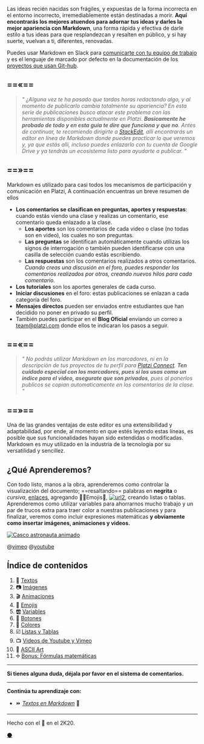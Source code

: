 


Las ideas recién nacidas son frágiles, y expuestas de la forma incorrecta en el entorno incorrecto, irremediablemente están destinadas a morir. **Aquí encontrarás los mejores atuendos para adornar tus ideas y darles la mejor apariencia con Markdown**, una forma rápida y efectiva de darle estilo a tus ideas para que resplandezcan y resalten en público, y si hay suerte, vuelvan a ti, diferentes, renovadas. 


Puedes usar Markdown en Slack para [comunicarte con tu equipo de trabajo](https://platzi.com/clases/slack/ "Curso de Comunicación Online con Slack") y es el lenguaje de marcado por defecto en la documentación de los [proyectos que usan Git-hub](https://platzi.com/clases/git-github/ "Curso Profesional de Git y GitHub").  


==«==
---
> _" ¿Alguna vez te ha pasado que tardas horas redactando algo, y al momento de publicarlo cambia totalmente su apariencia? En esta serie de publicaciones busco atacar este problema con las herramientas disponibles actualmente en Platzi. **Basicamente he probado de todo y en esta guia te dire que funciona y que no**.  Antes de continuar, te recomiendo dirigirte a [StackEdit](https://stackedit.io/app#), allí encontrarás  un editor en línea de Markdown donde puedes practicar lo que veremos y, ya que estás allí, incluso puedes enlazarlo con tu cuenta de Google Drive y ya tendrás un ecosistema listo para ayudarte a publicar. "_

==»==
---



Markdown es utilizado para casi todos los mecanismos de participación y comunicación en Platzi, A continuación encuentras un breve resumen de ellos 

* **Los comentarios se clasifican en preguntas, aportes y respuestas**: cuando estás viendo una clase y realizas un comentario, ese comentario queda enlazado a la clase.  
    * **Los aportes** son los comentarios de cada video o clase (no todas son en video), los cuales no son preguntas.
  * **Las preguntas** se identifican automáticamente cuando utilizas los signos de interrogación o también pueden identificarse con una casilla de selección cuando estás escribiendo.
  * **Las respuestas** son los comentarios realizados a otros comentarios. _Cuando creas una discusión en el foro, puedes responder los comentarios realizados por otros, creando nuevos hilos para cada comentario._
* **Los tutoriales** son los aportes generales de cada curso.
* **Iniciar discusiones** en el foro: estas publicaciones se enlazan a cada categoría del foro.
* **Mensajes directos** pueden ser enviados entre estudiantes que han decidido no poner en privado su perfil.
* También puedes participar en el **Blog Oficial** enviando un correo a team@platzi.com donde ellos te indicaran los pasos a seguir.

==«==
---


> _" No podrás utilizar Markdown en los marcadores, ni en la descripción de tus proyectos de tu perfil para [Platzi Connect](https://platzi.com/empleos/). **Ten cuidado especial con los marcadores, pues si los usas como un indice para el video, asegurate que son privados**, pues al ponerlos publicos se copian automaticamente en los comentarios de la clase. "_ 


==»==
---


Una de las grandes ventajas de este editor es una extensibilidad y adaptabilidad, por ende, al momento en que estés leyendo estas líneas, es posible que sus funcionalidades hayan sido extendidas o modificadas. Markdown es muy utilizado en la industria de la tecnología por su versatilidad y sencillez. 

## ¿Qué Aprenderemos?

 Con todo listo, manos a la obra, aprenderemos como controlar la visualización del documento; ==resaltando== palabras en **negrita** o _cursiva_, [enlaces](), agregando 👨‍🚀Emojis🚀,  [![url2](https://via.placeholder.com/75x25/98ca3f/444?text=Botones "Código Fuente del artículo Imágenes")](https://drive.google.com/file/d/1x6TACRmABiGQdZbztIdMi73wMINwOta5/view?usp=sharing), creando listas o tablas. Aprenderemos como utilizar variables para ahorrarnos mucho trabajo y un par de trucos extra para traer color a nuestras publicaciones y para finalizar, veremos como incluir expresiones matemáticas **y obviamente como insertar imágenes, animaciones y videos.** 


[![Casco astronauta animado](https://i.imgur.com/b1kbwbR.gif)](https://platzi.com/cursos "Nunca pares de aprender")


@[vimeo](427943407|https://vimeo.com/427943407/) @[youtube]( ZYmIUiK8ZQI|https://www.youtube.com/watch?v=ZYmIUiK8ZQI)


## Índice de contenidos


1. 📖 [Textos](https://platzi.com/comunidad/textos-en-markdown/ "Textos en Markdown") 
1. 📷 [Imágenes](https://platzi.com/comunidad/imagenes-en-markdown/ "Imágenes en Markdown") 
1. 🎬 [Animaciones](https://platzi.com/comunidad/animaciones-en-markdown/ "Animaciones en Markdown") 
1. 🍕 [Emojis](https://platzi.com/comunidad/emojis-en-markdown/ "Emojis en Markdown") 
1. 🆎 [Variables](https://platzi.com/comunidad/variables-en-markdown/ "Variables en Markdown") 
1. 🔲 [Botones](https://platzi.com/comunidad/botones-en-markdown/ "Botones en Markdown") 
1. 🌈 [Colores](https://platzi.com/comunidad/colores-en-markdown/ "Colores en Markdown") 
1. ☑️ [Listas y Tablas](https://platzi.com/comunidad/listas-y-tablas-en-markdown/ "Listas y Tablas en Markdown") 
1. 📺 [Videos de Youtube y Vimeo](https://platzi.com/comunidad/videos-de-youtube-y-vimeo-en-markdown/ "Videos de Youtube y Vimeo en Markdown") 
1. 🔣 [ASCII Art](https://platzi.com/comunidad/ascii-art-en-markdown/ "ASCII Art en Markdown") 
1. ➗ [Bonus: Fórmulas matemáticas](https://platzi.com/comunidad/bonus-formulas-matematicas-en-markdown "Bonus: Fórmulas matemáticas en Markdown") 

---

**Si tienes alguna duda, déjala por favor en el sistema de comentarios.**

 ---


**Continúa tu aprendizaje con:**

* ⏩ [_Textos en Markdown_](https://platzi.com/comunidad/textos-en-markdown) 📖

---

Hecho con el 💚 en el 2K20. 

[⚫](https://drive.google.com/file/d/14XYLhP6wRvaxRXHe6W5zcT03HGUbVV6i/view?usp=sharing "Código fuente de esta página")
